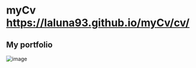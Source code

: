 # myCv https://laluna93.github.io/myCv/cv/

## My portfolio
![image](https://user-images.githubusercontent.com/91890324/213244220-638afe74-4589-4380-8feb-1d2c4cafdeb8.png)
